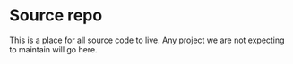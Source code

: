 # Source repo
This is a place for all source code to live. Any project we are not expecting to maintain will go here.
